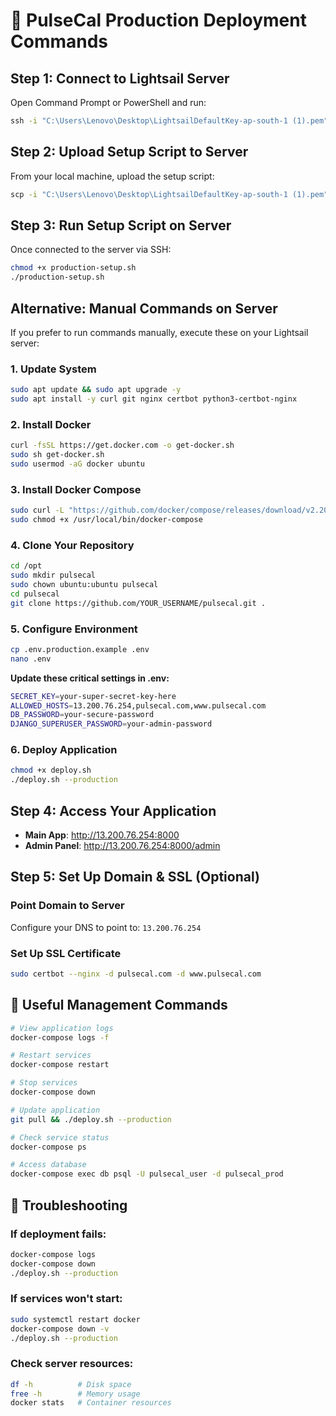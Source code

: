 # 🚀 PulseCal Production Deployment Commands

## **Step 1: Connect to Lightsail Server**

Open Command Prompt or PowerShell and run:

```cmd
ssh -i "C:\Users\Lenovo\Desktop\LightsailDefaultKey-ap-south-1 (1).pem" ubuntu@13.200.76.254
```

## **Step 2: Upload Setup Script to Server**

From your local machine, upload the setup script:

```cmd
scp -i "C:\Users\Lenovo\Desktop\LightsailDefaultKey-ap-south-1 (1).pem" production-setup.sh ubuntu@13.200.76.254:~/
```

## **Step 3: Run Setup Script on Server**

Once connected to the server via SSH:

```bash
chmod +x production-setup.sh
./production-setup.sh
```

## **Alternative: Manual Commands on Server**

If you prefer to run commands manually, execute these on your Lightsail server:

### **1. Update System**
```bash
sudo apt update && sudo apt upgrade -y
sudo apt install -y curl git nginx certbot python3-certbot-nginx
```

### **2. Install Docker**
```bash
curl -fsSL https://get.docker.com -o get-docker.sh
sudo sh get-docker.sh
sudo usermod -aG docker ubuntu
```

### **3. Install Docker Compose**
```bash
sudo curl -L "https://github.com/docker/compose/releases/download/v2.20.0/docker-compose-$(uname -s)-$(uname -m)" -o /usr/local/bin/docker-compose
sudo chmod +x /usr/local/bin/docker-compose
```

### **4. Clone Your Repository**
```bash
cd /opt
sudo mkdir pulsecal
sudo chown ubuntu:ubuntu pulsecal
cd pulsecal
git clone https://github.com/YOUR_USERNAME/pulsecal.git .
```

### **5. Configure Environment**
```bash
cp .env.production.example .env
nano .env
```

**Update these critical settings in .env:**
```bash
SECRET_KEY=your-super-secret-key-here
ALLOWED_HOSTS=13.200.76.254,pulsecal.com,www.pulsecal.com
DB_PASSWORD=your-secure-password
DJANGO_SUPERUSER_PASSWORD=your-admin-password
```

### **6. Deploy Application**
```bash
chmod +x deploy.sh
./deploy.sh --production
```

## **Step 4: Access Your Application**

- **Main App**: http://13.200.76.254:8000
- **Admin Panel**: http://13.200.76.254:8000/admin

## **Step 5: Set Up Domain & SSL (Optional)**

### **Point Domain to Server**
Configure your DNS to point to: `13.200.76.254`

### **Set Up SSL Certificate**
```bash
sudo certbot --nginx -d pulsecal.com -d www.pulsecal.com
```

## **🔧 Useful Management Commands**

```bash
# View application logs
docker-compose logs -f

# Restart services
docker-compose restart

# Stop services
docker-compose down

# Update application
git pull && ./deploy.sh --production

# Check service status
docker-compose ps

# Access database
docker-compose exec db psql -U pulsecal_user -d pulsecal_prod
```

## **🚨 Troubleshooting**

### **If deployment fails:**
```bash
docker-compose logs
docker-compose down
./deploy.sh --production
```

### **If services won't start:**
```bash
sudo systemctl restart docker
docker-compose down -v
./deploy.sh --production
```

### **Check server resources:**
```bash
df -h          # Disk space
free -h        # Memory usage
docker stats   # Container resources
```